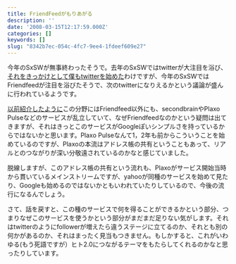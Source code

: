 ```yaml
---
title: FriendFeedがもりあがる
description: ''
date: '2008-03-15T12:17:59.000Z'
categories: []
keywords: []
slug: "8342b7ec-054c-4fc7-9ee4-1fdeef609e27"
---
```

今年のSxSWが無事終わったそうで。去年のSxSWではtwitterが大注目を浴び、[それをきっかけとして僕もtwitterを始めた](http://blog.qli.jp/2008/02/twitter-7ef3.html)わけですが、今年のSxSWではFriendfeedが注目を浴びたそうで、次のtwitterになりえるかという議論が盛んに行われているようです。

[以前紹介したように](http://blog.qli.jp/2008/03/friendfeed-78ff.html)この分野にはFriendfeed以外にも、secondbrainやPlaxo Pulseなどのサービスが乱立していて、なぜFriendfeedなのかという疑問は出てきますが、それはきっとこのサービスがGoogleぽいシンプルさを持っているからではないかと思います。Plaxo Pulseなんて1，2年も前からこういうことを始めているのですが、Plaxoの本流はアドレス帳の共有ということもあって、リアルとのつながりが深い分敬遠されているのかなと感じていました。

脱線しますが、このアドレス帳の共有という流れも、Plaxoがサービス開始当時から貫いているメインストリームですが、yahooが同種のサービスを始めて見たり、Googleも始めるのではないかともいわれていたりしているので、今後の流行になるんでしょう。

さて、話を戻すと、この種のサービスで何を得ることができるかという部分、つまりなぜこのサービスを使うかという部分がまだまだ足りない気がします。それはtwitterのようにfollowerが増えたら違うステージに立てるのか、それとも別の何かがあるのか、それはまったく見当もつきません。もしかすると、これがいわゆる(もう死語ですが）ヒト2.0につながるテーマをもたらしてくれるのかなと思ったりしています。